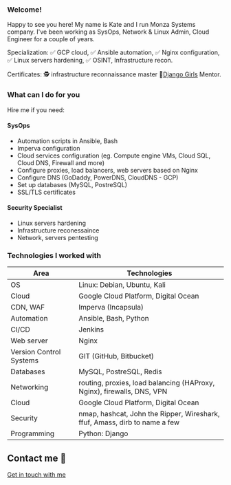 ### Welcome! 

Happy to see you here!
My name is Kate and I run Monza Systems company.
I've been working as SysOps, Network & Linux Admin, Cloud Engineer for a couple of years.


Specialization:
:white_check_mark: GCP cloud, 
:white_check_mark: Ansible automation, 
:white_check_mark: Nginx configuration, 
:white_check_mark: Linux servers hardening, 
:white_check_mark: OSINT, Infrastructure recon.


Certificates:
:detective: infrastructure reconnaissance master
:unicorn:[Django Girls](https://djangogirls.org/) Mentor.



### What can I do for you


Hire me if you need:

#### SysOps
* Automation scripts in Ansible, Bash
* Imperva configuration
* Cloud services configuration (eg. Compute engine VMs, Cloud SQL, Cloud DNS, Firewall and more)
* Configure proxies, load balancers, web servers based on Nginx
* Configure DNS (GoDaddy, PowerDNS, CloudDNS - GCP)
* Set up databases (MySQL, PostreSQL)
* SSL/TLS certificates


#### Security Specialist
* Linux servers hardening
* Infrastructure reconessaince
* Network, servers pentesting




### Technologies I worked with

Area | Technologies
------------ | -------------
OS | Linux: Debian, Ubuntu, Kali
Cloud | Google Cloud Platform, Digital Ocean
CDN, WAF | Imperva (Incapsula)
Automation | Ansible, Bash, Python
CI/CD | Jenkins
Web server | Nginx
Version Control Systems | GIT (GitHub, Bitbucket)
Databases | MySQL, PostreSQL, Redis
Networking | routing, proxies, load balancing (HAProxy, Nginx), firewalls, DNS, VPN
Cloud | Google Cloud Platform, Digital Ocean
Security | nmap, hashcat, John the Ripper, Wireshark, ffuf, Amass, dirb to name a few
Programming | Python: Django




## Contact me :email:

[Get in touch with me](https://www.facebook.com/monzasystems)

